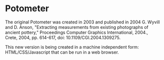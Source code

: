 # Potometer
The original Potometer was created in 2003 and published in 2004
G. Wyvill and D. Anson, "Extracting measurements from existing photographs of ancient pottery," Proceedings Computer Graphics International, 2004., Crete, 2004, pp. 614-617, doi: 10.1109/CGI.2004.1309275.

This new version is being created in a machine independent form: HTML/CSS/Javascript that can be run in a web browser.
